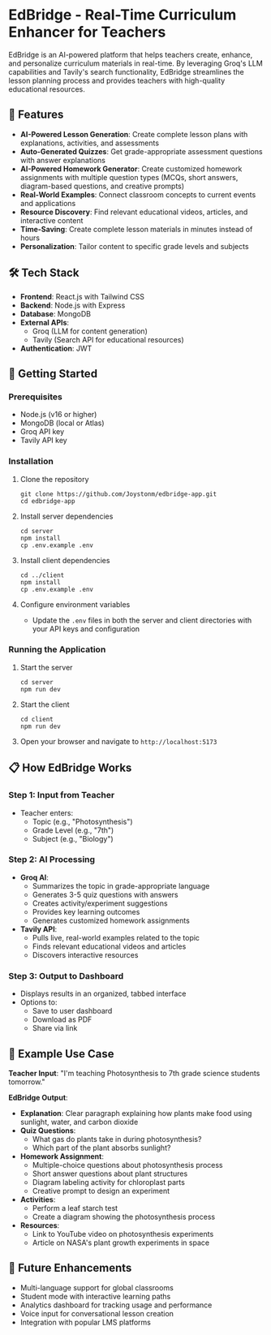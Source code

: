 # EdBridge - Real-Time Curriculum Enhancer for Teachers

EdBridge is an AI-powered platform that helps teachers create, enhance, and personalize curriculum materials in real-time. By leveraging Groq's LLM capabilities and Tavily's search functionality, EdBridge streamlines the lesson planning process and provides teachers with high-quality educational resources.

## 🚀 Features

- **AI-Powered Lesson Generation**: Create complete lesson plans with explanations, activities, and assessments
- **Auto-Generated Quizzes**: Get grade-appropriate assessment questions with answer explanations
- **AI-Powered Homework Generator**: Create customized homework assignments with multiple question types (MCQs, short answers, diagram-based questions, and creative prompts)
- **Real-World Examples**: Connect classroom concepts to current events and applications
- **Resource Discovery**: Find relevant educational videos, articles, and interactive content
- **Time-Saving**: Create complete lesson materials in minutes instead of hours
- **Personalization**: Tailor content to specific grade levels and subjects

## 🛠️ Tech Stack

- **Frontend**: React.js with Tailwind CSS
- **Backend**: Node.js with Express
- **Database**: MongoDB
- **External APIs**:
  - Groq (LLM for content generation)
  - Tavily (Search API for educational resources)
- **Authentication**: JWT

## 🏁 Getting Started

### Prerequisites

- Node.js (v16 or higher)
- MongoDB (local or Atlas)
- Groq API key
- Tavily API key

### Installation

1. Clone the repository

   ```
   git clone https://github.com/Joystonm/edbridge-app.git
   cd edbridge-app
   ```

2. Install server dependencies

   ```
   cd server
   npm install
   cp .env.example .env
   ```

3. Install client dependencies

   ```
   cd ../client
   npm install
   cp .env.example .env
   ```

4. Configure environment variables
   - Update the `.env` files in both the server and client directories with your API keys and configuration

### Running the Application

1. Start the server

   ```
   cd server
   npm run dev
   ```

2. Start the client

   ```
   cd client
   npm run dev
   ```

3. Open your browser and navigate to `http://localhost:5173`

## 📋 How EdBridge Works

### Step 1: Input from Teacher

- Teacher enters:
  - Topic (e.g., "Photosynthesis")
  - Grade Level (e.g., "7th")
  - Subject (e.g., "Biology")

### Step 2: AI Processing

- **Groq AI**:
  - Summarizes the topic in grade-appropriate language
  - Generates 3-5 quiz questions with answers
  - Creates activity/experiment suggestions
  - Provides key learning outcomes
  - Generates customized homework assignments
- **Tavily API**:
  - Pulls live, real-world examples related to the topic
  - Finds relevant educational videos and articles
  - Discovers interactive resources

### Step 3: Output to Dashboard

- Displays results in an organized, tabbed interface
- Options to:
  - Save to user dashboard
  - Download as PDF
  - Share via link

## 🧪 Example Use Case

**Teacher Input**: "I'm teaching Photosynthesis to 7th grade science students tomorrow."

**EdBridge Output**:

- **Explanation**: Clear paragraph explaining how plants make food using sunlight, water, and carbon dioxide
- **Quiz Questions**:
  - What gas do plants take in during photosynthesis?
  - Which part of the plant absorbs sunlight?
- **Homework Assignment**:
  - Multiple-choice questions about photosynthesis process
  - Short answer questions about plant structures
  - Diagram labeling activity for chloroplast parts
  - Creative prompt to design an experiment
- **Activities**:
  - Perform a leaf starch test
  - Create a diagram showing the photosynthesis process
- **Resources**:
  - Link to YouTube video on photosynthesis experiments
  - Article on NASA's plant growth experiments in space

## 🔮 Future Enhancements

- Multi-language support for global classrooms
- Student mode with interactive learning paths
- Analytics dashboard for tracking usage and performance
- Voice input for conversational lesson creation
- Integration with popular LMS platforms
